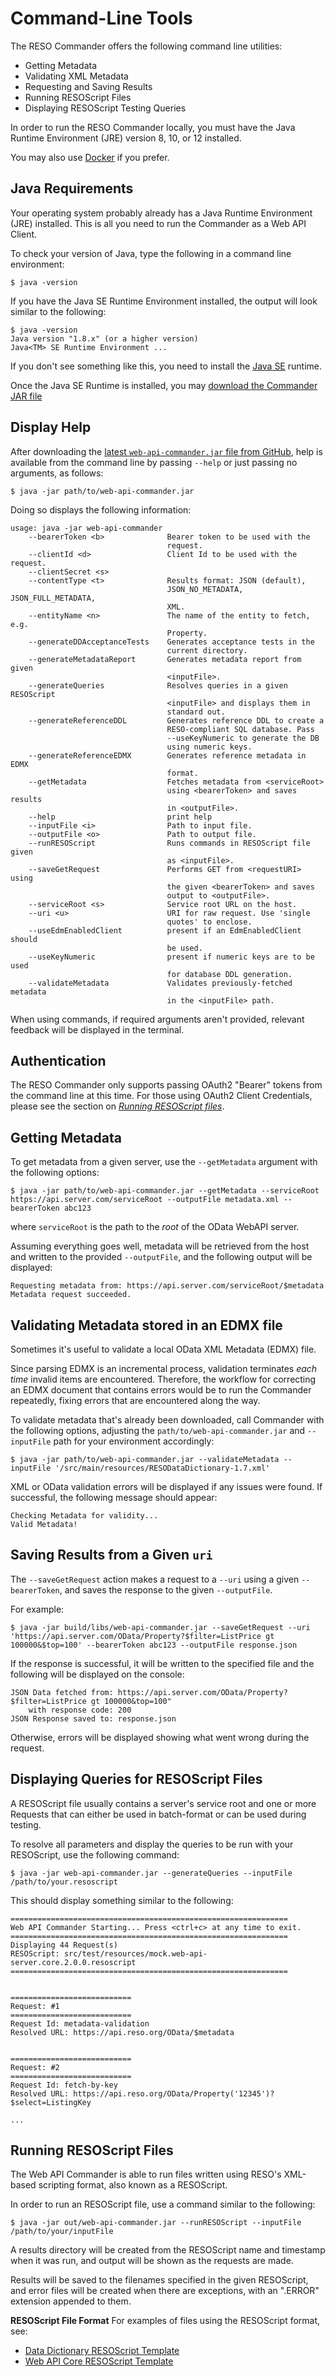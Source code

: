 # Command-Line Tools
The RESO Commander offers the following command line utilities:
* Getting Metadata
* Validating XML Metadata
* Requesting and Saving Results
* Running RESOScript Files
* Displaying RESOScript Testing Queries

In order to run the RESO Commander locally, you must have the Java Runtime Environment (JRE) version 
8, 10, or 12 installed. 

You may also use [Docker](/doc/Docker.md) if you prefer.

## Java Requirements
Your operating system probably already has a Java Runtime Environment (JRE) installed. This is all you need to run the Commander as a Web API Client. 

To check your version of Java, type the following in a command line environment:
```
$ java -version
```
If you have the Java SE Runtime Environment installed, the output will look similar to the following:
```
$ java -version
Java version "1.8.x" (or a higher version)
Java<TM> SE Runtime Environment ...
```
If you don't see something like this, you need to install the [Java SE](https://www.oracle.com/java/technologies/javase-jre8-downloads.html) runtime.

Once the Java SE Runtime is installed, you may [download the Commander JAR file](build/libs/web-api-commander.jar) 


## Display Help

After downloading the [latest `web-api-commander.jar` file from GitHub](build/libs/web-api-commander.jar), help is available from the command line by passing `--help` or just passing no arguments, as follows:
```
$ java -jar path/to/web-api-commander.jar
```

Doing so displays the following information:
```
usage: java -jar web-api-commander
    --bearerToken <b>              Bearer token to be used with the
                                   request.
    --clientId <d>                 Client Id to be used with the request.
    --clientSecret <s>
    --contentType <t>              Results format: JSON (default),
                                   JSON_NO_METADATA, JSON_FULL_METADATA,
                                   XML.
    --entityName <n>               The name of the entity to fetch, e.g.
                                   Property.
    --generateDDAcceptanceTests    Generates acceptance tests in the
                                   current directory.
    --generateMetadataReport       Generates metadata report from given
                                   <inputFile>.
    --generateQueries              Resolves queries in a given RESOScript
                                   <inputFile> and displays them in
                                   standard out.
    --generateReferenceDDL         Generates reference DDL to create a
                                   RESO-compliant SQL database. Pass
                                   --useKeyNumeric to generate the DB
                                   using numeric keys.
    --generateReferenceEDMX        Generates reference metadata in EDMX
                                   format.
    --getMetadata                  Fetches metadata from <serviceRoot>
                                   using <bearerToken> and saves results
                                   in <outputFile>.
    --help                         print help
    --inputFile <i>                Path to input file.
    --outputFile <o>               Path to output file.
    --runRESOScript                Runs commands in RESOScript file given
                                   as <inputFile>.
    --saveGetRequest               Performs GET from <requestURI> using
                                   the given <bearerToken> and saves
                                   output to <outputFile>.
    --serviceRoot <s>              Service root URL on the host.
    --uri <u>                      URI for raw request. Use 'single
                                   quotes' to enclose.
    --useEdmEnabledClient          present if an EdmEnabledClient should
                                   be used.
    --useKeyNumeric                present if numeric keys are to be used
                                   for database DDL generation.
    --validateMetadata             Validates previously-fetched metadata
                                   in the <inputFile> path.

```
When using commands, if required arguments aren't provided, relevant feedback will be displayed in the terminal.

## Authentication
The RESO Commander only supports passing OAuth2 "Bearer" tokens from the command line at this time. For those using OAuth2 Client Credentials, please see the section on _[Running RESOScript files](#running-resoscript-files)_.


## Getting Metadata
To get metadata from a given server, use the `--getMetadata` argument with the following 
options:

```
$ java -jar path/to/web-api-commander.jar --getMetadata --serviceRoot https://api.server.com/serviceRoot --outputFile metadata.xml --bearerToken abc123
```

where `serviceRoot` is the path to the _root_ of the OData WebAPI server.

Assuming everything goes well, metadata will be retrieved from the host 
and written to the provided `--outputFile`, and the following output will be displayed:
```
Requesting metadata from: https://api.server.com/serviceRoot/$metadata
Metadata request succeeded.
```

## Validating Metadata stored in an EDMX file
Sometimes it's useful to validate a local OData XML Metadata (EDMX) file. 

Since parsing EDMX is an incremental process, validation terminates _each time_ invalid items are encountered. Therefore, the workflow for correcting an EDMX document that contains errors would be to run the 
Commander repeatedly, fixing errors that are encountered along the way.

To validate metadata that's already been downloaded, call Commander with the following options, 
adjusting the `path/to/web-api-commander.jar` and `--inputFile` path for your environment accordingly:
```
$ java -jar path/to/web-api-commander.jar --validateMetadata --inputFile '/src/main/resources/RESODataDictionary-1.7.xml' 
```
XML or OData validation errors will be displayed if any issues were found. If successful, the following message 
should appear: 
```
Checking Metadata for validity...
Valid Metadata!
```

## Saving Results from a Given `uri`
The `--saveGetRequest` action makes a request to a `--uri` using a given  `--bearerToken`, and saves the response to the given `--outputFile`.

For example:
```
$ java -jar build/libs/web-api-commander.jar --saveGetRequest --uri 'https://api.server.com/OData/Property?$filter=ListPrice gt 100000&$top=100' --bearerToken abc123 --outputFile response.json
```
If the response is successful, it will be written to the specified file and the following will be displayed on the console:
```
JSON Data fetched from: https://api.server.com/OData/Property?$filter=ListPrice gt 100000&top=100"
	with response code: 200
JSON Response saved to: response.json
```
Otherwise, errors will be displayed showing what went wrong during the request.


## Displaying Queries for RESOScript Files
A RESOScript file usually contains a server's service root and one or more Requests that can either 
be used in batch-format or can be used during testing.

To resolve all parameters and display the queries to be run with your RESOScript, use the following command:

```
$ java -jar web-api-commander.jar --generateQueries --inputFile /path/to/your.resoscript
```

This should display something similar to the following:

```
==============================================================
Web API Commander Starting... Press <ctrl+c> at any time to exit.
==============================================================
Displaying 44 Request(s)
RESOScript: src/test/resources/mock.web-api-server.core.2.0.0.resoscript
==============================================================


===========================
Request: #1
===========================
Request Id: metadata-validation
Resolved URL: https://api.reso.org/OData/$metadata

  
===========================
Request: #2
===========================
Request Id: fetch-by-key
Resolved URL: https://api.reso.org/OData/Property('12345')?$select=ListingKey

...
```

## Running RESOScript Files
The Web API Commander is able to run files written using RESO's XML-based scripting format, also known as a RESOScript.

In order to run an RESOScript file, use a command similar to the following:

```
$ java -jar out/web-api-commander.jar --runRESOScript --inputFile /path/to/your/inputFile
```

A results directory will be created from the RESOScript name and timestamp when it was run, and output will be shown as the requests are made. 

Results will be saved to the filenames specified in the given RESOScript, and error files will be created when there are exceptions, with an ".ERROR" extension appended to them. 

**RESOScript File Format**
For examples of files using the RESOScript format, see:
* [Data Dictionary RESOScript Template](../sample-data-dictionary.resoscript)
* [Web API Core RESOScript Template](../sample-web-api-server.core.resoscript)

